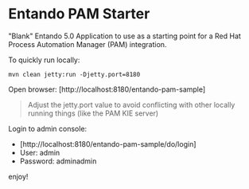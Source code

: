 # Entando PAM Starter

"Blank" Entando 5.0 Application to use as a starting point for a Red Hat Process Automation Manager (PAM) integration.

To quickly run locally:

```
mvn clean jetty:run -Djetty.port=8180
```

Open browser: [http://localhost:8180/entando-pam-sample]

> Adjust the jetty.port value to avoid conflicting with other locally running things (like the PAM KIE server)

Login to admin console:
* [http://localhost:8180/entando-pam-sample/do/login]
* User: admin
* Password: adminadmin

enjoy!
